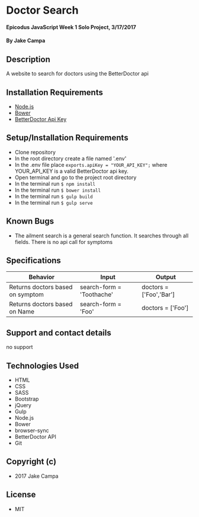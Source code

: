 # Doctor Search

#### Epicodus JavaScript Week 1 Solo Project, 3/17/2017

#### By Jake Campa

## Description

A website to search for doctors using the BetterDoctor api

## Installation Requirements
* [Node.js](http://nodejs.org)
* [Bower](https://bower.io/)
* [BetterDoctor Api Key](https://developer.betterdoctor.com/)

## Setup/Installation Requirements


* Clone repository
* In the root directory create a file named '.env'
* In the .env file place ```exports.apiKey = "YOUR_API_KEY";``` where YOUR_API_KEY is a valid BetterDoctor api key.
* Open terminal and go to the project root directory
* In the terminal run ```$ npm install```
* In the terminal run ```$ bower install```
* In the terminal run ```$ gulp build```
* In the terminal run ```$ gulp serve```

## Known Bugs
* The ailment search is a general search function. It searches through all fields. There is no api call for symptoms

## Specifications

| Behavior | Input | Output |      
|----------| ----- | ------ |        
|Returns doctors based on symptom|search-form = 'Toothache'|doctors = ['Foo','Bar']|
|Returns doctors based on Name|search-form = 'Foo'|doctors = ['Foo']|



## Support and contact details
no support

## Technologies Used

* HTML
* CSS
* SASS
* Bootstrap
* jQuery
* Gulp
* Node.js
* Bower
* browser-sync
* BetterDoctor API
* Git

## Copyright (c)
* 2017 Jake Campa

## License
* MIT
